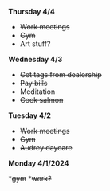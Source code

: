**Thursday 4/4**
* ~~Work meetings~~
* ~~Gym~~
* Art stuff?

**Wednesday 4/3**
* ~~Get tags from dealership~~
* ~~Pay bills~~
* Meditation 
* ~~Cook salmon~~

**Tuesday 4/2**

* ~~Work meetings~~
* ~~Gym~~
* ~~Audrey daycare~~


**Monday 4/1/2024**

*~~gym~~
*~~work?~~